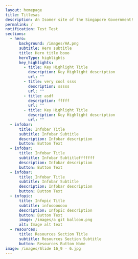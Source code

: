```yaml
---
layout: homepage
title: Titlesas
description: An Isomer site of the Singapore Government!
permalink: /
notification: Test Test
sections:
  - hero:
      background: /images/AA.png
      subtitle: Hero subtitle
      title: Hero title booo
      heroType: highlights
      key_highlights:
        - title: Key Highlight Title
          description: Key Highlight description
          url: ""
        - title: very cool ssss
          description: sssss
          url: ""
        - title: asdf
          description: fffff
          url: ""
        - title: Key Highlight Title
          description: Key Highlight description
          url: ""
  - infobar:
      title: Infobar Title
      subtitle: Infobar Subtitle
      description: Infobar description
      button: Button Text
  - infobar:
      title: Infobar Title
      subtitle: Infobar Subtitlefffffff
      description: Infobar description
      button: Button Text
  - infobar:
      title: Infobar Title
      subtitle: Infobar Subtitle
      description: Infobar description
      button: Button Text
  - infopic:
      title: Infopic Title
      subtitle: infoooooooo
      description: Infopic description
      button: Button Text
      image: /images/a git balloon.png
      alt: Image alt text
  - resources:
      title: Resources Section Title
      subtitle: Resources Section Subtitle
      button: Resources Button Name
image: /images/Slide 16_9 - 6.jpg
---
```

